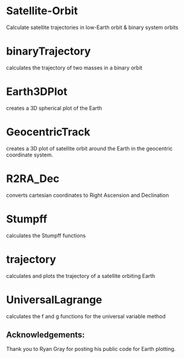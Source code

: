 # Satellite-Orbit
Calculate satellite trajectories in low-Earth orbit & binary system orbits

# binaryTrajectory
calculates the trajectory of two masses in a binary orbit

# Earth3DPlot
creates a 3D spherical plot of the Earth

# GeocentricTrack
creates a 3D plot of satellite orbit around the Earth in the geocentric coordinate system.

# R2RA_Dec
converts cartesian coordinates to Right Ascension and Declination

# Stumpff
calculates the Stumpff functions

# trajectory
calculates and plots the trajectory of a satellite orbiting Earth

# UniversalLagrange
calculates the f and g functions for the universal variable method

## Acknowledgements:

Thank you to Ryan Gray for posting his public code for Earth plotting.
